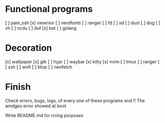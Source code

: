 # Functional programs
[ ] pam_ssh
[x] viewnior
[ ] nerdfonts
[ ] ranger
[ ] fd
[ ] sd
[ ] dust
[ ] dog
[ ] xh
[ ] ncdu
[ ] duf
[x] bat
[ ] golang

# Decoration
[x] wallpaper
[x] gtk
[ ] hypr
[ ] waybar
[x] kitty
[x] nvim
[ ] tmux
[ ] ranger
[ ] zsh
[ ] wofi
[ ] btop
[ ] neofetch

# Finish
Check errors, bugs, logs, of every one of these programs and
!! The amdgpu error showed at boot

Write README.md for ricing porpuses
